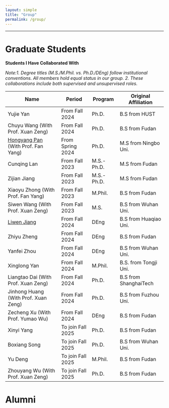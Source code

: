 ```yaml
---
layout: simple
title: "Group"
permalink: /group/
---
```


---


Graduate Students
======
**Students I Have Collaborated With**

*Note:1. Degree titles (M.S./M.Phil. vs. Ph.D./DEng) follow institutional conventions. All members hold equal status in our group. 2. These collaborations include both supervised and unsupervised roles.*


|     Name           | Period                   |    Program        | Original Affiliation                                           |
|--------------------|--------------------------|------------|-----------------------------------------------------------------------|
|  Yujie Yan                                      |    From Fall 2024       |    Ph.D.                  |    B.S from HUST                       |
|  Chuyu Wang (With Prof. Xuan Zeng)              |    From Fall 2024       |    Ph.D.                  |    B.S from Fudan                      |
|  [Hongyang Pan](https://panhomyoung.github.io) (With Prof. Fan Yang) |    From Spring 2024     |    Ph.D.                  |    M.S from Ningbo Uni.                |
|  Cunqing Lan                                    |    From Fall 2023       |    M.S.-Ph.D.               |    M.S from Fudan                      |
|  Zijian Jiang                                   |    From Fall 2023       |    M.S.-Ph.D.               |    M.S from Fudan                      |
|  Xiaoyu Zhong (With Prof. Fan Yang)             |    From Fall 2023       |    M.Phil.                  |    B.S from Fudan                      |
|  Siwen Wang (With Prof. Xuan Zeng)              |    From Fall 2023       |    M.S.                     |    B.S from Wuhan Uni.                 |
|  [Liwen Jiang](https://mp333player.com)         |    From Fall 2024       |    DEng                     |    B.S from Huaqiao Uni.               |
|  Zhiyu Zheng                                    |    From Fall 2024       |    DEng                     |    B.S from Fudan                      |
|  Yanfei Zhou                                    |    From Fall 2024       |    DEng                     |    B.S from Wuhan Uni.                 |
|  Xinglong Yan                                   |    From Fall 2024       |    M.Phil.                  |    B.S. from Tongji Uni.               |
|  Liangtao Dai (With Prof. Xuan Zeng)            |    From Fall 2024       |    Ph.D.                    |    B.S from ShanghaiTech               |
|  Jinhong Huang (With Prof. Xuan Zeng)           |    From Fall 2024       |    Ph.D.                    |    B.S from Fuzhou Uni.                |
|  Zecheng Xu (With Prof. Yumao Wu)               |    From Fall 2024       |    DEng                     |    B.S from Fudan                      |
|  Xinyi Yang                                     |    To join Fall 2025    |    Ph.D.                    |    B.S from Fudan                      |
|  Boxiang Song                                   |    To join Fall 2025    |    Ph.D.                    |    B.S from Wuhan Uni.                 |
|  Yu Deng                                        |    To join Fall 2025    |    M.Phil.                  |    B.S from Fudan                      |
|  Zhouyang Wu (With Prof. Xuan Zeng)             |    To join Fall 2025    |    Ph.D.                    |    B.S from Fudan                      |

Alumni
======




<!-- Global site tag (gtag.js) - Google Analytics -->
<script async src="https://www.googletagmanager.com/gtag/js?id=UA-178663221-1"></script>
<script>
  window.dataLayer = window.dataLayer || [];
  function gtag(){dataLayer.push(arguments);}
  gtag('js', new Date());

  gtag('config', 'UA-178663221-1');
</script>


